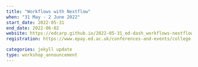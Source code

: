 ```yaml
---
title: "Workflows with Nextflow" 
when: "31 May - 2 June 2022"
start_date: 2022-05-31
end_date: 2022-06-02
website: https://edcarp.github.io/2022-05-31_ed-dash_workflows-nextflow/
registration: https://www.epay.ed.ac.uk/conferences-and-events/college-of-medicine-and-veterinary-medicine/school-of-molecular-genetic-and-population-health-sciences/igc/workflows-with-nextflow-may-22

categories: jekyll update
type: workshop_announcement
--- 
```

